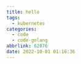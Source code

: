 ```yaml
---
title: hello
tags:
  - kubernetes
categories:
  - code
  - code-golang
abbrlink: 62876
date: 2022-10-01 01:16:36
---
```


<!--more-->